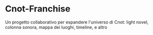 # Cnot-Franchise
Un progetto collaborativo per espandere l'universo di Cnot: light novel, colonna sonora, mappa dei luoghi, timeline, e altro
